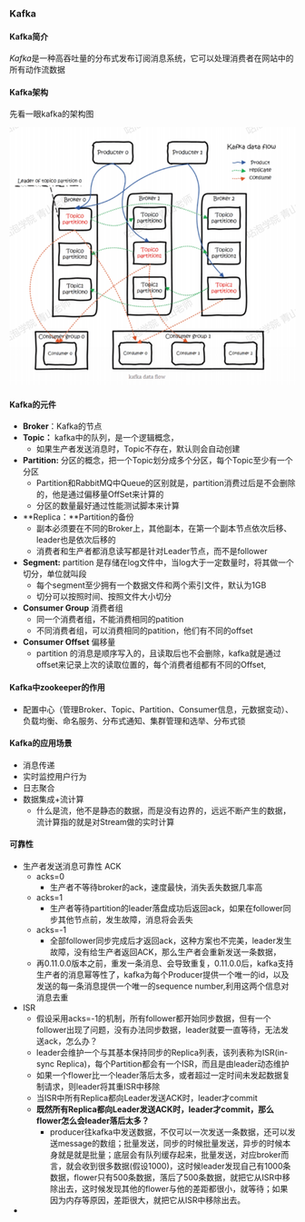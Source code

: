 ### Kafka

#### Kafka简介

*Kafka*是一种高吞吐量的分布式发布订阅消息系统，它可以处理消费者在网站中的所有动作流数据

#### Kafka架构

先看一眼kafka的架构图

![微信截图_20201224143825](..\image\微信截图_20201224143825.png)

#### Kafka的元件

- **Broker**：Kafka的节点
- **Topic：** kafka中的队列，是一个逻辑概念，
  - 如果生产者发送消息时，Topic不存在，默认则会自动创建
- **Partition:** 分区的概念，把一个Topic划分成多个分区，每个Topic至少有一个分区
  - Partition和RabbitMQ中Queue的区别就是，partition消费过后是不会删除的，他是通过偏移量OffSet来计算的
  - 分区的数量最好通过性能测试脚本来计算
- **Replica：**Partition的备份
  - 副本必须要在不同的Broker上，其他副本，在第一个副本节点依次后移、leader也是依次后移的
  - 消费者和生产者都消息读写都是针对Leader节点，而不是follower
- **Segment:** partition 是存储在log文件中，当log大于一定数量时，将其做一个切分，单位就叫段
  - 每个segment至少拥有一个数据文件和两个索引文件，默认为1GB
  - 切分可以按照时间、按照文件大小切分
- **Consumer Group** 消费者组
  - 同一个消费者组，不能消费相同的patition
  - 不同消费者组，可以消费相同的patition，他们有不同的offset
- **Consumer Offset** 偏移量
  - partition 的消息是顺序写入的，且读取后也不会删除，kafka就是通过offset来记录上次的读取位置的，每个消费者组都有不同的Offset,

#### Kafka中zookeeper的作用

- 配置中心（管理Broker、Topic、Partition、Consumer信息，元数据变动）、负载均衡、命名服务、分布式通知、集群管理和选举、分布式锁

#### Kafka的应用场景

- 消息传递
- 实时监控用户行为
- 日志聚合
- 数据集成+流计算
  - 什么是流，他不是静态的数据，而是没有边界的，远远不断产生的数据，流计算指的就是对Stream做的实时计算

#### 可靠性

- 生产者发送消息可靠性 ACK
  - acks=0
    - 生产者不等待broker的ack，速度最快，消失丢失数据几率高
  - acks=1
    - 生产者等待partition的leader落盘成功后返回ack，如果在follower同步其他节点前，发生故障，消息将会丢失
  - acks=-1
    - 全部follower同步完成后才返回ack，这种方案也不完美，leader发生故障，没有给生产者返回ACK，那么生产者会重新发送一条数据，
  - 再0.11.0.0版本之前，重发一条消息、会导致重复，0.11.0.0后，kafka支持生产者的消息幂等性了，kafka为每个Producer提供一个唯一的id，以及发送的每一条消息提供一个唯一的sequence number,利用这两个信息对消息去重
- ISR
  - 假设采用acks=-1的机制，所有follower都开始同步数据，但有一个follower出现了问题，没有办法同步数据，leader就要一直等待，无法发送ack，怎么办？
  -  leader会维护一个与其基本保持同步的Replica列表，该列表称为ISR(in-sync Replica)，每个Partition都会有一个ISR，而且是由leader动态维护
  - 如果一个flower比一个leader落后太多，或者超过一定时间未发起数据复制请求，则leader将其重ISR中移除
  - 当ISR中所有Replica都向Leader发送ACK时，leader才commit 
  - **既然所有Replica都向Leader发送ACK时，leader才commit，那么flower怎么会leader落后太多？**
    - producer往kafka中发送数据，不仅可以一次发送一条数据，还可以发送message的数组；批量发送，同步的时候批量发送，异步的时候本身就是就是批量；底层会有队列缓存起来，批量发送，对应broker而言，就会收到很多数据(假设1000)，这时候leader发现自己有1000条数据，flower只有500条数据，落后了500条数据，就把它从ISR中移除出去，这时候发现其他的flower与他的差距都很小，就等待；如果因为内存等原因，差距很大，就把它从ISR中移除出去。
- 

